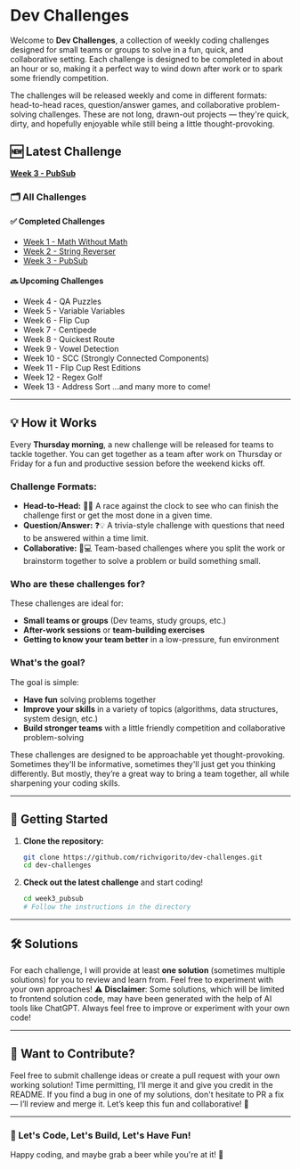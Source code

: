 # Dev Challenges

Welcome to **Dev Challenges**, a collection of weekly coding challenges designed for small teams or groups to solve in a fun, quick, and collaborative setting. Each challenge is designed to be completed in about an hour or so, making it a perfect way to wind down after work or to spark some friendly competition.

The challenges will be released weekly and come in different formats: head-to-head races, question/answer games, and collaborative problem-solving challenges. These are not long, drawn-out projects — they're quick, dirty, and hopefully enjoyable while still being a little thought-provoking.

## 🆕 Latest Challenge

**[Week 3 - PubSub](./week3_pubsub)**

### 🗂 All Challenges

#### ✅ Completed Challenges
- [Week 1 - Math Without Math](./week1_math_without_math)  
- [Week 2 - String Reverser](./week2_string_reverser)  
- [Week 3 - PubSub](./week3_pubsub)

#### 🔜 Upcoming Challenges
- Week 4 - QA Puzzles
- Week 5 - Variable Variables
- Week 6 - Flip Cup
- Week 7 - Centipede
- Week 8 - Quickest Route
- Week 9 - Vowel Detection
- Week 10 - SCC (Strongly Connected Components)
- Week 11 - Flip Cup Rest Editions
- Week 12 - Regex Golf
- Week 13 - Address Sort
  ...and many more to come!

---

## 💡 How it Works

Every **Thursday morning**, a new challenge will be released for teams to tackle together. You can get together as a team after work on Thursday or Friday for a fun and productive session before the weekend kicks off.

### Challenge Formats:
- **Head-to-Head:** 🏁🔥 A race against the clock to see who can finish the challenge first or get the most done in a given time.
- **Question/Answer:** ❓💡 A trivia-style challenge with questions that need to be answered within a time limit.
- **Collaborative:** 🤝💻 Team-based challenges where you split the work or brainstorm together to solve a problem or build something small.

### Who are these challenges for?
These challenges are ideal for:
- **Small teams or groups** (Dev teams, study groups, etc.)
- **After-work sessions** or **team-building exercises**
- **Getting to know your team better** in a low-pressure, fun environment

### What's the goal?
The goal is simple:
- **Have fun** solving problems together
- **Improve your skills** in a variety of topics (algorithms, data structures, system design, etc.)
- **Build stronger teams** with a little friendly competition and collaborative problem-solving

These challenges are designed to be approachable yet thought-provoking. Sometimes they'll be informative, sometimes they'll just get you thinking differently. But mostly, they’re a great way to bring a team together, all while sharpening your coding skills.

---

## 🚀 Getting Started

1. **Clone the repository:**

    ```bash
    git clone https://github.com/richvigorito/dev-challenges.git
    cd dev-challenges
    ```

2. **Check out the latest challenge** and start coding!

    ```bash
    cd week3_pubsub
    # Follow the instructions in the directory
    ```

---
## 🛠 Solutions

For each challenge, I will provide at least **one solution** (sometimes multiple solutions) for you to review and learn from. Feel free to experiment with your own approaches!
⚠️ **Disclaimer**: Some solutions, which will be limited to frontend solution code, may have been generated with the help of AI tools like ChatGPT. Always feel free to improve or experiment with your own code!

---
## 📢 Want to Contribute?

Feel free to submit challenge ideas or create a pull request with your own working solution! Time permitting, I’ll merge it and give you credit in the README. If you find a bug in one of my solutions, don't hesitate to PR a fix — I’ll review and merge it. Let’s keep this fun and collaborative! 🍻

---
### 🙌 Let's Code, Let's Build, Let's Have Fun!

Happy coding, and maybe grab a beer while you're at it! 🍻
